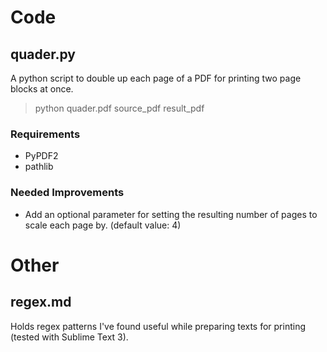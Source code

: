 # Code

## quader.py

A python script to double up each page of a PDF for printing two page blocks at once.

> python quader.pdf source_pdf result_pdf



### Requirements

* PyPDF2
* pathlib

### Needed Improvements

* Add an optional parameter for setting the resulting number of pages to scale each page by. (default value: 4)

# Other
## regex.md
Holds regex patterns I've found useful while preparing texts for printing (tested with Sublime Text 3).
